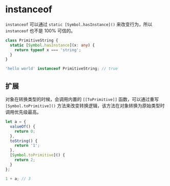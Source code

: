 # instanceof

`instanceof` 可以通过 `static [Symbol.hasInstance]()` 来改变行为，所以 `instanceof` 也不是 100% 可信的。

```ts
class PrimitiveString {
  static [Symbol.hasInstance](x: any) {
    return typeof x === 'string';
  }
}

'hello world' instanceof PrimitiveString; // true
```

## 扩展

对象在转换类型的时候，会调用内置的 `[[ToPrimitive]]` 函数，可以通过重写 `[Symbol.toPrimitive]()` 方法来改变转换逻辑，该方法在对象转换为原始类型时调用优先级最高。

```ts
let a = {
  valueOf() {
    return 0;
  },
  toString() {
    return '1';
  },
  [Symbol.toPrimitive]() {
    return 2;
  }
};

1 + a; // 3
```

